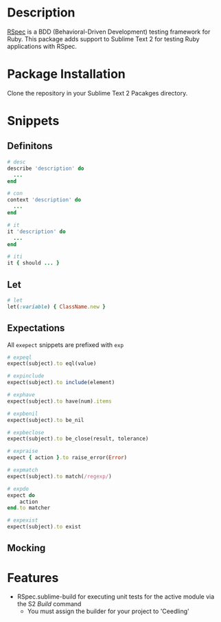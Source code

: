 Description
===========
[RSpec](http://rspec.info/) is a BDD (Behavioral-Driven Development) testing framework for Ruby. This package adds support to Sublime Text 2 for testing Ruby applications with RSpec.

Package Installation
====================
Clone the repository in your Sublime Text 2 Pacakges directory.

Snippets
========

## Definitons
```Ruby
# desc
describe 'description' do
  ...
end

# con
context 'description' do
  ...
end

# it
it 'description' do
  ...
end

# iti
it { should ... }
```

## Let
```Ruby
# let
let(:variable) { ClassName.new }
```

## Expectations
All `exepect` snippets are prefixed with `exp`

```Ruby
# expeql
expect(subject).to eql(value)

# expinclude
expect(subject).to include(element)

# exphave
expect(subject).to have(num).items

# expbenil
expect(subject).to be_nil

# expbeclose
expect(subject).to be_close(result, tolerance)

# expraise
expect { action }.to raise_error(Error)

# expmatch
expect(subject).to match(/regexp/)

# expdo
expect do
    action
end.to matcher

# expexist
expect(subject).to exist
```

## Mocking

Features
========
* RSpec.sublime-build for executing unit tests for the active module via the S2 *Build* command
    * You must assign the builder for your project to 'Ceedling'
